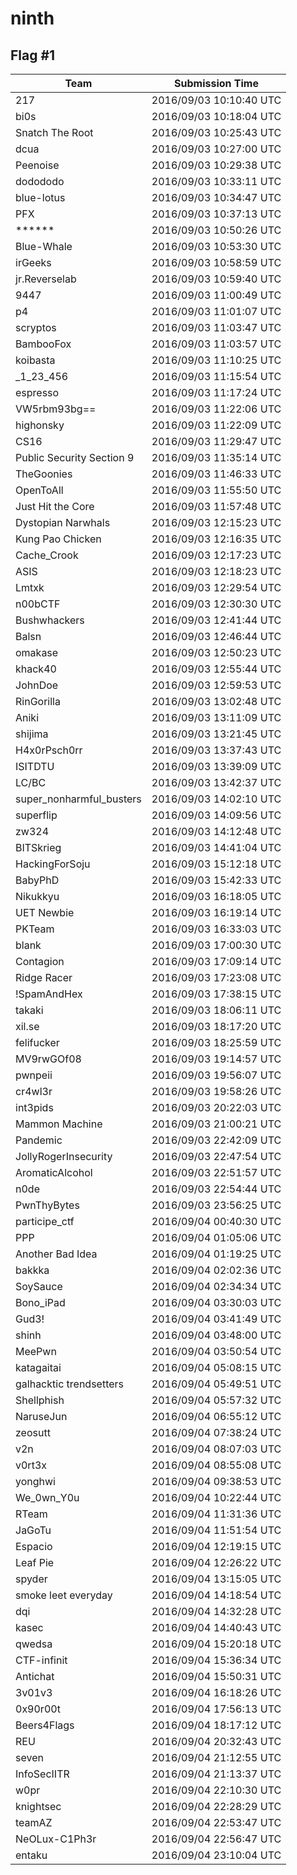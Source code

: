 # ninth

## Flag #1

|Team|Submission Time|
|------------|------------------|
|217|2016/09/03 10:10:40 UTC|
|bi0s|2016/09/03 10:18:04 UTC|
|Snatch The Root|2016/09/03 10:25:43 UTC|
|dcua|2016/09/03 10:27:00 UTC|
|Peenoise|2016/09/03 10:29:38 UTC|
|dodododo|2016/09/03 10:33:11 UTC|
|blue&#45;lotus|2016/09/03 10:34:47 UTC|
|PFX|2016/09/03 10:37:13 UTC|
|&#42;&#42;&#42;&#42;&#42;&#42;|2016/09/03 10:50:26 UTC|
|Blue&#45;Whale|2016/09/03 10:53:30 UTC|
|irGeeks|2016/09/03 10:58:59 UTC|
|jr&#46;Reverselab|2016/09/03 10:59:40 UTC|
|9447|2016/09/03 11:00:49 UTC|
|p4|2016/09/03 11:01:07 UTC|
|scryptos|2016/09/03 11:03:47 UTC|
|BambooFox|2016/09/03 11:03:57 UTC|
|koibasta|2016/09/03 11:10:25 UTC|
|&#95;1&#95;23&#95;456|2016/09/03 11:15:54 UTC|
|espresso|2016/09/03 11:17:24 UTC|
|VW5rbm93bg&#61;&#61;|2016/09/03 11:22:06 UTC|
|highonsky|2016/09/03 11:22:09 UTC|
|CS16|2016/09/03 11:29:47 UTC|
|Public Security Section 9|2016/09/03 11:35:14 UTC|
|TheGoonies|2016/09/03 11:46:33 UTC|
|OpenToAll|2016/09/03 11:55:50 UTC|
|Just Hit the Core|2016/09/03 11:57:48 UTC|
|Dystopian Narwhals|2016/09/03 12:15:23 UTC|
|Kung Pao Chicken|2016/09/03 12:16:35 UTC|
|Cache&#95;Crook|2016/09/03 12:17:23 UTC|
|ASIS|2016/09/03 12:18:23 UTC|
|Lmtxk|2016/09/03 12:29:54 UTC|
|n00bCTF|2016/09/03 12:30:30 UTC|
|Bushwhackers|2016/09/03 12:41:44 UTC|
|Balsn|2016/09/03 12:46:44 UTC|
|omakase|2016/09/03 12:50:23 UTC|
|khack40|2016/09/03 12:55:44 UTC|
|JohnDoe|2016/09/03 12:59:53 UTC|
|RinGorilla|2016/09/03 13:02:48 UTC|
|Aniki|2016/09/03 13:11:09 UTC|
|shijima|2016/09/03 13:21:45 UTC|
|H4x0rPsch0rr|2016/09/03 13:37:43 UTC|
|ISITDTU|2016/09/03 13:39:09 UTC|
|LC&#47;BC|2016/09/03 13:42:37 UTC|
|super&#95;nonharmful&#95;busters|2016/09/03 14:02:10 UTC|
|superflip|2016/09/03 14:09:56 UTC|
|zw324|2016/09/03 14:12:48 UTC|
|BITSkrieg|2016/09/03 14:41:04 UTC|
|HackingForSoju|2016/09/03 15:12:18 UTC|
|BabyPhD|2016/09/03 15:42:33 UTC|
|Nikukkyu|2016/09/03 16:18:05 UTC|
|UET Newbie|2016/09/03 16:19:14 UTC|
|PKTeam|2016/09/03 16:33:03 UTC|
|blank|2016/09/03 17:00:30 UTC|
|Contagion|2016/09/03 17:09:14 UTC|
|Ridge Racer|2016/09/03 17:23:08 UTC|
|&#33;SpamAndHex|2016/09/03 17:38:15 UTC|
|takaki|2016/09/03 18:06:11 UTC|
|xil&#46;se|2016/09/03 18:17:20 UTC|
|felifucker|2016/09/03 18:25:59 UTC|
|MV9rwGOf08|2016/09/03 19:14:57 UTC|
|pwnpeii|2016/09/03 19:56:07 UTC|
|cr4wl3r|2016/09/03 19:58:26 UTC|
|int3pids|2016/09/03 20:22:03 UTC|
|Mammon Machine|2016/09/03 21:00:21 UTC|
|Pandemic|2016/09/03 22:42:09 UTC|
|JollyRogerInsecurity|2016/09/03 22:47:54 UTC|
|AromaticAlcohol|2016/09/03 22:51:57 UTC|
|n0de|2016/09/03 22:54:44 UTC|
|PwnThyBytes|2016/09/03 23:56:25 UTC|
|participe&#95;ctf|2016/09/04 00:40:30 UTC|
|PPP|2016/09/04 01:05:06 UTC|
|Another Bad Idea|2016/09/04 01:19:25 UTC|
|bakkka|2016/09/04 02:02:36 UTC|
|SoySauce|2016/09/04 02:34:34 UTC|
|Bono&#95;iPad|2016/09/04 03:30:03 UTC|
|Gud3&#33;|2016/09/04 03:41:49 UTC|
|shinh|2016/09/04 03:48:00 UTC|
|MeePwn|2016/09/04 03:50:54 UTC|
|katagaitai|2016/09/04 05:08:15 UTC|
|galhacktic trendsetters|2016/09/04 05:49:51 UTC|
|Shellphish|2016/09/04 05:57:32 UTC|
|NaruseJun|2016/09/04 06:55:12 UTC|
|zeosutt|2016/09/04 07:38:24 UTC|
|v2n|2016/09/04 08:07:03 UTC|
|v0rt3x|2016/09/04 08:55:08 UTC|
|yonghwi|2016/09/04 09:38:53 UTC|
|We&#95;0wn&#95;Y0u|2016/09/04 10:22:44 UTC|
|RTeam|2016/09/04 11:31:36 UTC|
|JaGoTu|2016/09/04 11:51:54 UTC|
|Espacio|2016/09/04 12:19:15 UTC|
|Leaf Pie|2016/09/04 12:26:22 UTC|
|spyder|2016/09/04 13:15:05 UTC|
|smoke leet everyday|2016/09/04 14:18:54 UTC|
|dqi|2016/09/04 14:32:28 UTC|
|kasec|2016/09/04 14:40:43 UTC|
|qwedsa|2016/09/04 15:20:18 UTC|
|CTF&#45;infinit|2016/09/04 15:36:34 UTC|
|Antichat|2016/09/04 15:50:31 UTC|
|3v01v3|2016/09/04 16:18:26 UTC|
|0x90r00t|2016/09/04 17:56:13 UTC|
|Beers4Flags|2016/09/04 18:17:12 UTC|
|REU|2016/09/04 20:32:43 UTC|
|seven|2016/09/04 21:12:55 UTC|
|InfoSecIITR|2016/09/04 21:13:37 UTC|
|w0pr|2016/09/04 22:10:30 UTC|
|knightsec|2016/09/04 22:28:29 UTC|
|teamAZ|2016/09/04 22:53:47 UTC|
|NeOLux&#45;C1Ph3r|2016/09/04 22:56:47 UTC|
|entaku|2016/09/04 23:10:04 UTC|

